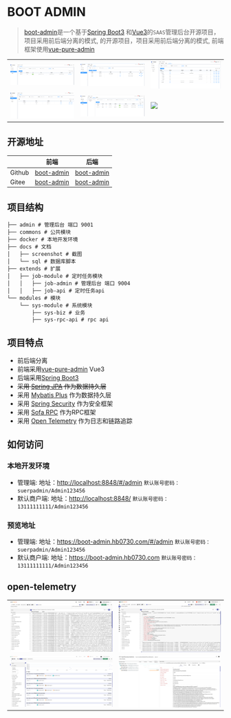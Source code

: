 # BOOT ADMIN

> [boot-admin](https://github.com/hb0730/boot-admin)是一个基于[Spring Boot3](https://spring.io/projects/spring-boot)
> 和[Vue3](https://v3.cn.vuejs.org/)的`SAAS`管理后台开源项目，项目采用前后端分离的模式, 的开源项目，项目采用前后端分离的模式,
> 前端框架使用[vue-pure-admin](https://github.com/pure-admin/vue-pure-admin)

|                                  |                                  |                                  |
| -------------------------------- | -------------------------------- | -------------------------------- |
| ![](./docs/screenshot/demo1.png) | ![](./docs/screenshot/demo2.png) | ![](./docs/screenshot/demo3.png) |
| ![](./docs/screenshot/demo4.png) | ![](./docs/screenshot/demo5.png) | ![](./docs/screenshot/demo6.png) |

## 开源地址

|        | 前端                                                  | 后端                                               |
| ------ | ----------------------------------------------------- | -------------------------------------------------- |
| Github | [boot-admin](https://github.com/hb0730/boot-admin-ui) | [boot-admin](https://github.com/hb0730/boot-admin) |
| Gitee  | [boot-admin](https://gitee.com/hb0730/boot-admin-ui)  | [boot-admin](https://gitee.com/hb0730/boot-admin)  |

## 项目结构

```shell  ✔
├── admin # 管理后台 端口 9001
├── commons # 公共模块
├── docker # 本地开发环境
├── docs # 文档
│   ├── screenshot # 截图
│   └── sql # 数据库脚本
├── extends # 扩展
│   ├── job-module # 定时任务模块
│   │   ├── job-admin # 管理后台 端口 9004
│   │   ├── job-api # 定时任务api
└── modules # 模块
    └── sys-module # 系统模块
        ├── sys-biz # 业务
        ├── sys-rpc-api # rpc api
```

## 项目特点

- 前后端分离
- 前端采用[vue-pure-admin](https://github.com/pure-admin/vue-pure-admin) Vue3
- 后端采用[Spring Boot3](https://spring.io/projects/spring-boot)
- ~~采用 [Spring JPA](https://spring.io/projects/spring-data-jpa) 作为数据持久层~~
- 采用 [Mybatis Plus](https://baomidou.com/) 作为数据持久层
- 采用 [Spring Security](https://spring.io/projects/spring-security) 作为安全框架
- 采用 [Sofa RPC](https://github.com/alipay/sofa-rpc) 作为RPC框架
- 采用 [Open Telemetry](https://opentelemetry.io/) 作为日志和链路追踪

## 如何访问

### 本地开发环境

- 管理端: 地址：<http://localhost:8848/#/admin> `默认账号密码：suerpadmin/Admin123456`
- 默认商户端: 地址：<http://localhost:8848/> `默认账号密码：13111111111/Admin123456`

### 预览地址

- 管理端: 地址：<https://boot-admin.hb0730.com/#/admin> `默认账号密码：suerpadmin/Admin123456`
- 默认商户端: 地址：<https://boot-admin.hb0730.com> `默认账号密码：13111111111/Admin123456`

## open-telemetry

|                                             |                                             |
| ------------------------------------------- | ------------------------------------------- |
| ![log-1](./docs/screenshot/log-1.png)       | ![log-2](./docs/screenshot/log-2.png)       |
| ![tracer-1](./docs/screenshot/tracer-1.png) | ![tracer-2](./docs/screenshot/tracer-2.png) |
